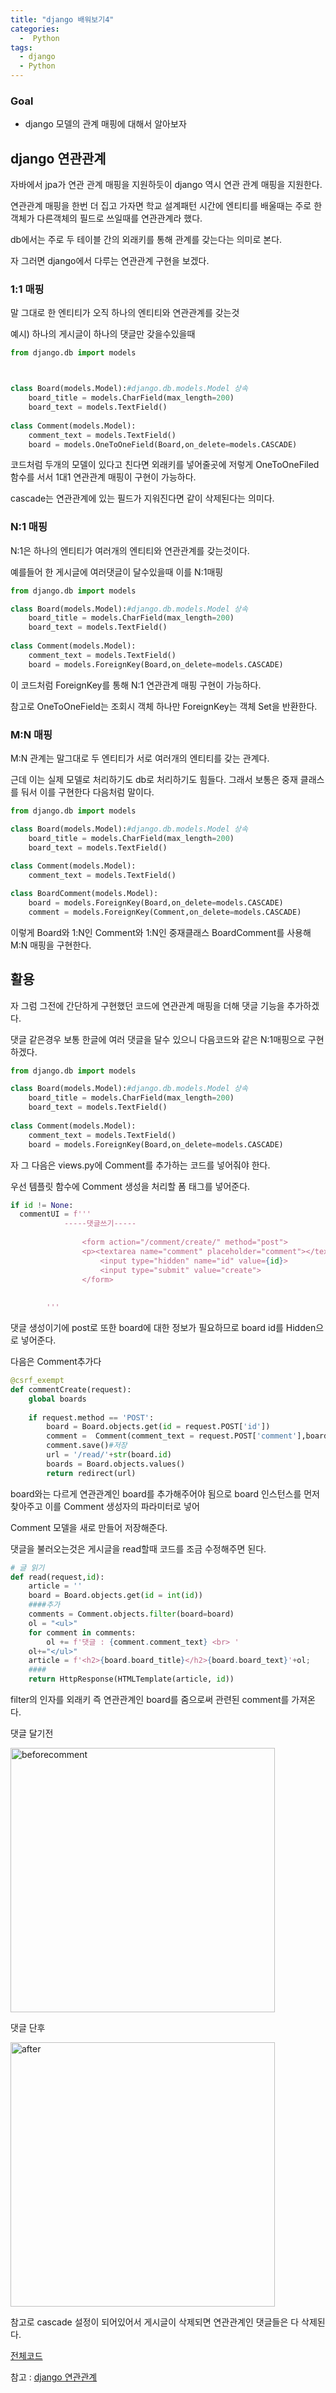```yaml
---
title: "django 배워보기4"
categories:
  -  Python
tags:
  - django
  - Python
---
```



### Goal
 * django 모델의 관계 매핑에 대해서 알아보자 


## django 연관관계 

자바에서 jpa가 연관 관계 매핑을 지원하듯이 django 역시 연관 관계 매핑을 지원한다.

연관관계 매핑을 한번 더 집고 가자면 학교 설계패턴 시간에 엔티티를 배울때는 주로 한 객체가 다른객체의 필드로 쓰일때를 연관관계라 했다.

db에서는 주로 두 테이블 간의 외래키를 통해 관계를 갖는다는 의미로 본다.

자 그러면 django에서 다루는 연관관계 구현을 보겠다.


### 1:1 매핑

말 그대로 한 엔티티가 오직 하나의 엔티티와 연관관계를 갖는것

예시) 하나의 게시글이 하나의 댓글만 갖을수있을때 

```python
from django.db import models



class Board(models.Model):#django.db.models.Model 상속
    board_title = models.CharField(max_length=200)
    board_text = models.TextField()
    
class Comment(models.Model):
    comment_text = models.TextField()
    board = models.OneToOneField(Board,on_delete=models.CASCADE)
```

코드처럼 두개의 모델이 있다고 친다면 외래키를 넣어줄곳에 저렇게 OneToOneFiled 함수를 서서 1대1 연관관계 매핑이 구현이 가능하다.

cascade는 연관관계에 있는 필드가 지워진다면 같이 삭제된다는 의미다.

### N:1 매핑

N:1은 하나의 엔티티가 여러개의 엔티티와 연관관계를 갖는것이다.

예를들어 한 게시글에 여러댓글이 달수있을때 이를 N:1매핑

```python
from django.db import models

class Board(models.Model):#django.db.models.Model 상속
    board_title = models.CharField(max_length=200)
    board_text = models.TextField()
    
class Comment(models.Model):
    comment_text = models.TextField()
    board = models.ForeignKey(Board,on_delete=models.CASCADE)
```

이 코드처럼 ForeignKey를 통해 N:1 연관관계 매핑 구현이 가능하다.

참고로 OneToOneField는 조회시 객체 하나만 ForeignKey는 객체 Set을 반환한다.

### M:N 매핑

M:N 관계는 말그대로 두 엔티티가 서로 여러개의 엔티티를 갖는 관계다.

근데 이는 실제 모델로 처리하기도 db로 처리하기도 힘들다. 그래서 보통은 중재 클래스를 둬서 이를 구현한다 다음처럼 말이다.

```python
from django.db import models

class Board(models.Model):#django.db.models.Model 상속
    board_title = models.CharField(max_length=200)
    board_text = models.TextField()
    
class Comment(models.Model):
    comment_text = models.TextField()

class BoardComment(models.Model):
    board = models.ForeignKey(Board,on_delete=models.CASCADE)
    comment = models.ForeignKey(Comment,on_delete=models.CASCADE)

```

이렇게 Board와 1:N인 Comment와 1:N인 중재클래스 BoardComment를 사용해 M:N 매핑을 구현한다.

## 활용

자 그럼 그전에 간단하게 구현했던 코드에 연관관계 매핑을 더해 댓글 기능을 추가하겠다.

댓글 같은경우 보통 한글에 여러 댓글을 달수 있으니 다음코드와 같은 N:1매핑으로 구현하겠다.


```python
from django.db import models

class Board(models.Model):#django.db.models.Model 상속
    board_title = models.CharField(max_length=200)
    board_text = models.TextField()
    
class Comment(models.Model):
    comment_text = models.TextField()
    board = models.ForeignKey(Board,on_delete=models.CASCADE)
```

자 그 다음은 views.py에 Comment를 추가하는 코드를 넣어줘야 한다.

우선 템플릿 함수에 Comment 생성을 처리할 폼 태그를 넣어준다.

```python
if id != None:
  commentUI = f'''
            -----댓글쓰기-----
         
                <form action="/comment/create/" method="post">
                <p><textarea name="comment" placeholder="comment"></textarea></p>
                    <input type="hidden" name="id" value={id}>
                    <input type="submit" value="create">
                </form>
            
           
        '''
```
댓글 생성이기에 post로 또한 board에 대한 정보가 필요하므로 board id를 Hidden으로 넣어준다.

다음은 Comment추가다 

```python
@csrf_exempt
def commentCreate(request):
    global boards
    
    if request.method == 'POST':
        board = Board.objects.get(id = request.POST['id']) 
        comment =  Comment(comment_text = request.POST['comment'],board = board)#엔티티 생성
        comment.save()#저장 
        url = '/read/'+str(board.id)
        boards = Board.objects.values()
        return redirect(url)
```
board와는 다르게 연관관계인 board를 추가해주어야 됨으로 board 인스턴스를 먼저 찾아주고 이를 Comment 생성자의 파라미터로 넣어

Comment 모델을 새로 만들어 저장해준다.

댓글을 불러오는것은 게시글을 read할때 코드를 조금 수정해주면 된다.

```python
# 글 읽기
def read(request,id):
    article = ''
    board = Board.objects.get(id = int(id))
    ####추가
    comments = Comment.objects.filter(board=board)
    ol = "<ul>"
    for comment in comments:
        ol += f'댓글 : {comment.comment_text} <br> '
    ol+="</ul>"
    article = f'<h2>{board.board_title}</h2>{board.board_text}'+ol;
    ####
    return HttpResponse(HTMLTemplate(article, id))
```

filter의 인자를 외래키 즉 연관관계인 board를 줌으로써 관련된 comment를 가져온다.

댓글 달기전 

<img width="423" alt="beforecomment" src="https://user-images.githubusercontent.com/80839580/180605306-6bcf3b63-d3f1-456f-84fa-6acd4b151a71.png">

댓글 단후 

<img width="423" alt="after" src="https://user-images.githubusercontent.com/80839580/180605324-2b9da320-1f84-4997-9dbc-a84e4a254fe8.png">

참고로 cascade 설정이 되어있어서 게시글이 삭제되면 연관관계인 댓글들은 다 삭제된다.

[전체코드](https://github.com/superdevsong/django-practice)

참고 : 
[django 연관관계](https://devjaewoo.tistory.com/39)

